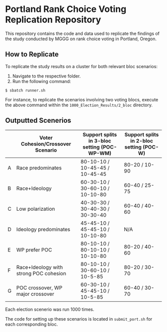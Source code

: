 # Portland Rank Choice Voting Replication Repository

This repository contains the code and data used to replicate the findings of the study conducted by MGGG on rank choice voting in Portland, Oregon.

## How to Replicate

To replicate the study results on a cluster for both relevant bloc scenarios:

1. Navigate to the respective folder.
2. Run the following command:

```console
$ sbatch runner.sh
```

For instance, to replicate the scenarios involving two voting blocs, execute the above command within the `1000_Election_Results/2_bloc` directory.

## Outputted Scenerios  
|  | Voter Cohesion/Crossover Scenario                | Support splits in 3-bloc setting (POC-WP-WM) | Support splits in 2-bloc setting (POC-W) |
|---------|--------------------------------------------------|---------------------------------------------|------------------------------------------|
| A       | Race predominates                                | 80-10-10 / 10-45-45 / 10-45-45             | 80-20 / 10-90                            |
| B       | Race+Ideology                                    | 60-30-10 / 30-60-10 / 10-10-80             | 60-40 / 25-75                            |
| C       | Low polarization                                 | 40-30-30 / 30-40-30 / 30-30-40             | 60-40 / 40-60                            |
| D       | Ideology predominates                           | 45-45-10 / 45-45-10 / 10-10-80             | N/A                                      |
| E       | WP prefer POC                                    | 80-10-10 / 80-10-10 / 10-10-80             | 80-20 / 40-60                            |
| F       | Race+Ideology with strong POC cohesion           | 80-10-10 / 30-60-10 / 10-5-85              | 80-20 / 30-70                            |
| G       | POC crossover, WP major crossover                | 60-30-10 / 45-45-10 / 10-5-85              | 60-40 / 30-70                            |

Each election scenerio was run 1000 times.

The code for setting up these scenarios is located in  `submit_port.sh` for each corresponding bloc.


